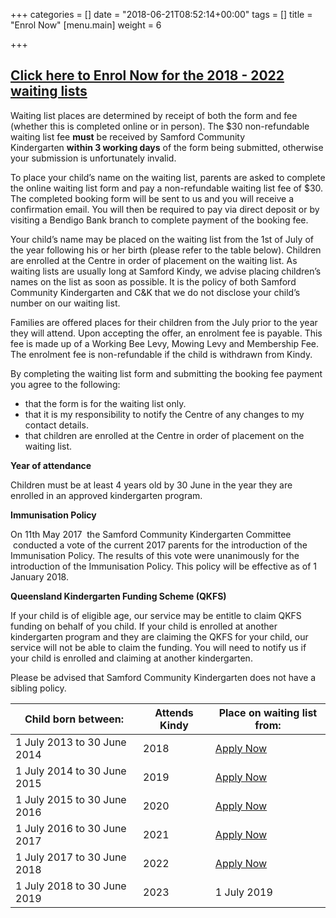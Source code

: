 +++
categories = []
date = "2018-06-21T08:52:14+00:00"
tags = []
title = "Enrol Now"
[menu.main]
weight = 6

+++
## [**Click here to Enrol Now for the 2018 - 2022 waiting lists**](https://www.samfordkindergarten.com.au/waiting-list/index.html)

Waiting list places are determined by receipt of both the form and fee (whether this is completed online or in person). The $30 non-refundable waiting list fee **must** be received by Samford Community Kindergarten **within 3 working days** of the form being submitted, otherwise your submission is unfortunately invalid.

To place your child’s name on the waiting list, parents are asked to complete the online waiting list form and pay a non-refundable waiting list fee of $30. The completed booking form will be sent to us and you will receive a confirmation email. You will then be required to pay via direct deposit or by visiting a Bendigo Bank branch to complete payment of the booking fee.

Your child’s name may be placed on the waiting list from the 1st of July of the year following his or her birth (please refer to the table below). Children are enrolled at the Centre in order of placement on the waiting list. As waiting lists are usually long at Samford Kindy, we advise placing children’s names on the list as soon as possible. It is the policy of both Samford Community Kindergarten and C&K that we do not disclose your child’s number on our waiting list.

Families are offered places for their children from the July prior to the year they will attend. Upon accepting the offer, an enrolment fee is payable. This fee is made up of a Working Bee Levy, Mowing Levy and Membership Fee. The enrolment fee is non-refundable if the child is withdrawn from Kindy.

By completing the waiting list form and submitting the booking fee payment you agree to the following:

* that the form is for the waiting list only.
* that it is my responsibility to notify the Centre of any changes to my contact details.
* that children are enrolled at the Centre in order of placement on the waiting list.

**Year of attendance**

Children must be at least 4 years old by 30 June in the year they are enrolled in an approved kindergarten program.

**Immunisation Policy**

On 11th May 2017  the Samford Community Kindergarten Committee  conducted a vote of the current 2017 parents for the introduction of the Immunisation Policy. The results of this vote were unanimously for the introduction of the Immunisation Policy. This policy will be effective as of 1 January 2018.

**Queensland Kindergarten Funding Scheme (QKFS)**

If your child is of eligible age, our service may be entitle to claim QKFS funding on behalf of you child. If your child is enrolled at another kindergarten program and they are claiming the QKFS for your child, our service will not be able to claim the funding. You will need to notify us if your child is enrolled and claiming at another kindergarten.

Please be advised that Samford Community Kindergarten does not have a sibling policy.

| Child born between: | Attends Kindy | Place on waiting list from: |
| --- | --- | --- |
| 1 July 2013 to 30 June 2014 | 2018 | [Apply Now](https://www.samfordkindergarten.com.au/waiting-list/index.html) |
| 1 July 2014 to 30 June 2015 | 2019 | [Apply Now](https://www.samfordkindergarten.com.au/waiting-list/index.html) |
| 1 July 2015 to 30 June 2016 | 2020 | [Apply Now](https://www.samfordkindergarten.com.au/waiting-list/index.html) |
| 1 July 2016 to 30 June 2017 | 2021 | [Apply Now](https://www.samfordkindergarten.com.au/waiting-list/index.html) |
| 1 July 2017 to 30 June 2018 | 2022 | [Apply Now](https://www.samfordkindergarten.com.au/waiting-list/index.html) |
| 1 July 2018 to 30 June 2019 | 2023 | 1 July 2019 |